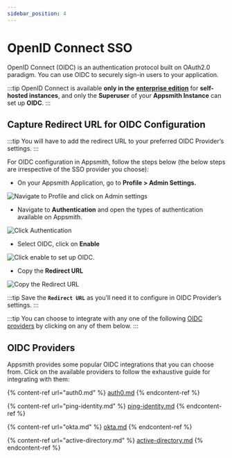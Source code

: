 ```yaml
---
sidebar_position: 4
---
```

# OpenID Connect SSO

OpenID Connect (OIDC) is an authentication protocol built on OAuth2.0 paradigm. You can use OIDC to securely sign-in users to your application.

:::tip
OpenID Connect is available **only in the** [**enterprise edition**](https://www.appsmith.com/pricing) for **self-hosted instances**, and only the **Superuser** of your **Appsmith Instance** can set up **OIDC**.
:::

## Capture Redirect URL for OIDC Configuration

:::tip
You will have to add the redirect URL to your preferred OIDC Provider’s settings.
:::

For OIDC configuration in Appsmith, follow the steps below (the below steps are irrespective of the SSO provider you choose):

* On your Appsmith Application, go to **Profile > Admin Settings.**

![Navigate to Profile and click on Admin settings](/img/Appsmith-Admin-Settings.png)

* Navigate to **Authentication** and open the types of authentication available on Appsmith.

![Click Authentication](</img/Appsmith-Admin_Settings-Authentication_(1).png>)

* Select OIDC, click on **Enable**

![Click enable to set up OIDC.](/img/Appsmith-Admin-Settings-Authentication-OIDC.png)

* Copy the **Redirect URL**

![Copy the Redirect URL](/img/Appsmith-Admin-Settings-Authentication-OIDC-RedirectURL.png)

:::tip
Save the **`Redirect URL`** as you’ll need it to configure in OIDC Provider’s settings.
:::

:::tip
You can choose to integrate with any one of the following [OIDC providers](./#oidc-providers) by clicking on any of them below.
:::

## OIDC Providers

Appsmith provides some popular OIDC integrations that you can choose from. Click on the available providers to follow the exhaustive guide for integrating with them:

{% content-ref url="auth0.md" %}
[auth0.md](auth0.md)
{% endcontent-ref %}

{% content-ref url="ping-identity.md" %}
[ping-identity.md](ping-identity.md)
{% endcontent-ref %}

{% content-ref url="okta.md" %}
[okta.md](okta.md)
{% endcontent-ref %}

{% content-ref url="active-directory.md" %}
[active-directory.md](active-directory.md)
{% endcontent-ref %}
